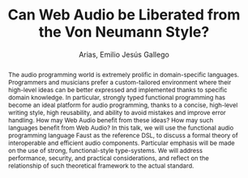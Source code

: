 --- 
title: "Can Web Audio be Liberated from the Von Neumann Style?" 
abstract: "The audio programming world is extremely prolific in domain-specific languages. Programmers and musicians prefer a custom-tailored environment where their high-level ideas can be better expressed and implemented thanks to specific domain knowledge. In particular, strongly typed functional programming has become an ideal platform for audio programming, thanks to a concise, high-level writing style, high reusability, and ability to avoid mistakes and improve error handling. How may Web Audio benefit from these ideas? How may such languages benefit from Web Audio? In this talk, we will use the functional audio programming language Faust as the reference DSL, to discuss a formal theory of interoperable and efficient audio components. Particular emphasis will be made on the use of strong, functional-style type-systems. We will address performance, security, and practical considerations, and reflect on the relationship of such theoretical framework to the actual standard." 
address: "Paris" 
author: "Arias, Emilio Jesús Gallego"
webAuthor: "Emilio Jesús Gallego Arias" 
booktitle: "Proceedings of the International Web Audio Conference" 
editor: "Goldszmidt, Samuel and Schnell, Norbert and Saiz, Victor and Matuszewski, Benjamin" 
month: "January"
pages: "" 
publisher: "IRCAM" 
series: "WAC '15"
track: "Talk"  
year: "2015" 
id: "2015_vid4" 
tags: year2015
media: https://medias.ircam.fr/x396729 
pdflink: none
ISSN: 2663-5844
---